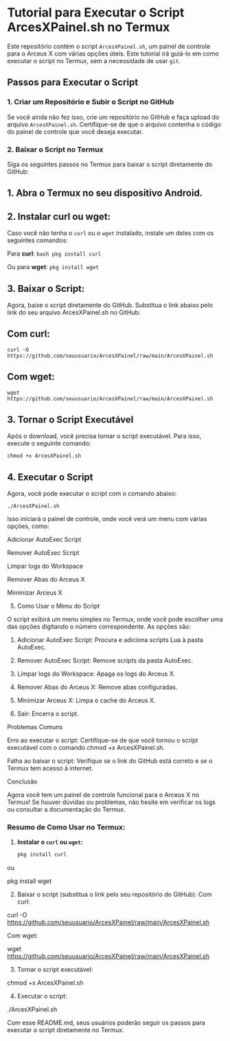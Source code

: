 # Tutorial para Executar o Script ArcesXPainel.sh no Termux

Este repositório contém o script `ArcesXPainel.sh`, um painel de controle para o Arceus X com várias opções úteis. Este tutorial irá guiá-lo em como executar o script no Termux, sem a necessidade de usar `git`.

## Passos para Executar o Script

### 1. **Criar um Repositório e Subir o Script no GitHub**

Se você ainda não fez isso, crie um repositório no GitHub e faça upload do arquivo `ArcesXPainel.sh`. Certifique-se de que o arquivo contenha o código do painel de controle que você deseja executar.

### 2. **Baixar o Script no Termux**

Siga os seguintes passos no Termux para baixar o script diretamente do GitHub:

## 1. Abra o **Termux** no seu dispositivo Android.

## 2. **Instalar curl ou wget**:

   Caso você não tenha o `curl` ou o `wget` instalado, instale um deles com os seguintes comandos:

   Para **curl**:
  ``bash
   pkg install curl``

Ou para **wget**:
```pkg install wget```

## 3. Baixar o Script:

Agora, baixe o script diretamente do GitHub. Substitua o link abaixo pelo link do seu arquivo ArcesXPainel.sh no GitHub:

## Com curl:
```curl -O https://github.com/seuusuario/ArcesXPainel/raw/main/ArcesXPainel.sh```

## Com wget:
```wget https://github.com/seuusuario/ArcesXPainel/raw/main/ArcesXPainel.sh```



## 3. Tornar o Script Executável

Após o download, você precisa tornar o script executável. Para isso, execute o seguinte comando:

```chmod +x ArcesXPainel.sh```

## 4. Executar o Script

Agora, você pode executar o script com o comando abaixo:

```./ArcesXPainel.sh```

Isso iniciará o painel de controle, onde você verá um menu com várias opções, como:

Adicionar AutoExec Script

Remover AutoExec Script

Limpar logs do Workspace

Remover Abas do Arceus X

Minimizar Arceus X


5. Como Usar o Menu do Script

O script exibirá um menu simples no Termux, onde você pode escolher uma das opções digitando o número correspondente. As opções são:

1. Adicionar AutoExec Script: Procura e adiciona scripts Lua à pasta AutoExec.


2. Remover AutoExec Script: Remove scripts da pasta AutoExec.


3. Limpar logs do Workspace: Apaga os logs do Arceus X.


4. Remover Abas do Arceus X: Remove abas configuradas.


5. Minimizar Arceus X: Limpa o cache do Arceus X.


6. Sair: Encerra o script.



Problemas Comuns

Erro ao executar o script: Certifique-se de que você tornou o script executável com o comando chmod +x ArcesXPainel.sh.

Falha ao baixar o script: Verifique se o link do GitHub está correto e se o Termux tem acesso à internet.


Conclusão

Agora você tem um painel de controle funcional para o Arceus X no Termux! Se houver dúvidas ou problemas, não hesite em verificar os logs ou consultar a documentação do Termux.

### Resumo de Como Usar no Termux:

1. **Instalar o `curl` ou `wget`:**
   ```bash
   pkg install curl

ou

pkg install wget

2. Baixar o script (substitua o link pelo seu repositório do GitHub): Com curl:

curl -O https://github.com/seuusuario/ArcesXPainel/raw/main/ArcesXPainel.sh

Com wget:

wget https://github.com/seuusuario/ArcesXPainel/raw/main/ArcesXPainel.sh


3. Tornar o script executável:

chmod +x ArcesXPainel.sh


4. Executar o script:

./ArcesXPainel.sh



Com esse README.md, seus usuários poderão seguir os passos para executar o script diretamente no Termux.

